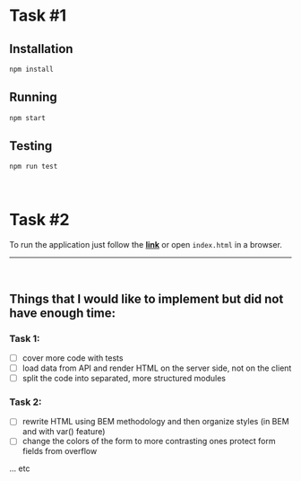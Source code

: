 # Task #1

## Installation

```bash
npm install
```

## Running

```bash
npm start
```

## Testing

```bash
npm run test
```
<br>

# Task #2

To run the application just follow the **[link]('https://atamananet-exercise-2.netlify.app/')** or open `index.html` in a browser. 

<hr>
<br>

## Things that I would like to implement but did not have enough time:

### Task 1:
- [ ] cover more code with tests
- [ ] load data from API and render HTML on the server side, not on the client
- [ ] split the code into separated, more structured modules

### Task 2:
- [ ] rewrite HTML using BEM methodology and then organize styles (in BEM and with var() feature)
- [ ] change the colors of the form to more contrasting ones
protect form fields from overflow

... etc
